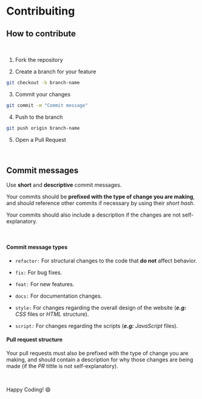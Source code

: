 # Contribuiting

## How to contribute

<br/>

1. Fork the repository

2. Create a branch for your feature

```bash
git checkout -b branch-name
```

3. Commit your changes

```bash
git commit -m "Commit message"
```

4. Push to the branch

```bash
git push origin branch-name
```

5. Open a Pull Request


<br/>

## Commit messages

Use __short__ and __descriptive__ commit messages.

Your commits should be __prefixed with the type of change you are making__, and should reference other commits if necessary by using their _short hash_.

Your commits should also include a description if the changes are not self-explanatory.

<br/>

#### Commit message types

- `refactor:` For structural changes to the code that __do not__ affect behavior.

- `fix:` For bug fixes.

- `feat:` For new features.

- `docs:` For documentation changes.

- `style:` For changes regarding the overall design of the website (_**e.g:** CSS_ files or _HTML_ structure).

- `script:` For changes regarding the scripts (_**e.g:** JavaScript_ files).

#### Pull request structure

Your pull requests must also be prefixed with the type of change you are making, and should contain a description for why those changes are being made (if the _PR_ tittle is not self-explanatory).

<br/>

Happy Coding! :smile: